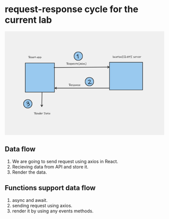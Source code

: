 # request-response cycle for the current lab

![whiteBoard](./public/assests/Whiteboard.png)

## Data flow 
1. We are going to send request using axios in React. 
2. Recieving data from API and store it.
3. Render the data.


## Functions support data flow 
1. async and await.
2. sending request using axios.
3. render it by using any events methods.